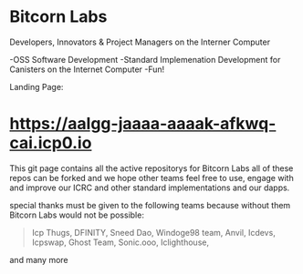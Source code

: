 # Bitcorn Labs

Developers, Innovators & Project Managers on the Interner Computer

-OSS Software Development
-Standard Implemenation Development for Canisters on the Internet Computer
-Fun!

Landing Page:
# https://aalgg-jaaaa-aaaak-afkwq-cai.icp0.io


This git page contains all the active repositorys for Bitcorn Labs
all of these repos can be forked and we hope other teams feel free
to use, engage with and improve our ICRC and other standard implementations
and our dapps. 

special thanks must be given to the following teams because without them Bitcorn
Labs would not be possible:

>Icp Thugs,
>DFINITY,
>Sneed Dao,
>Windoge98 team,
>Anvil,
>Icdevs,
>Icpswap,
>Ghost Team,
>Sonic.ooo,
>Iclighthouse,

and many more 
